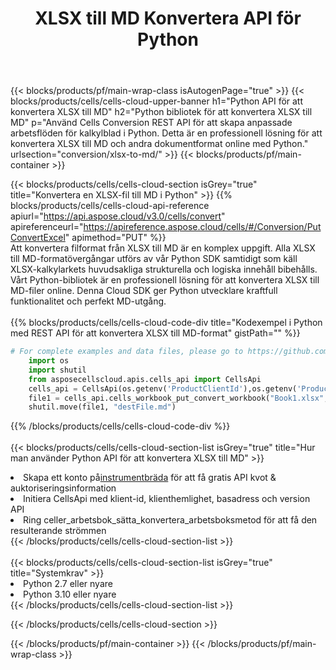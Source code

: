 ﻿---
title: XLSX till MD Konvertera API för Python
description: " Cloud API:er och SDK:er för Microsoft Excel & OpenOffice Calc. Konvertera kalkylark till fil i annat format."
url: /sv/python/conversion/xlsx-to-md/
---
{{< blocks/products/pf/main-wrap-class isAutogenPage="true" >}}
{{< blocks/products/cells/cells-cloud-upper-banner h1="Python API för att konvertera XLSX till MD" h2="Python bibliotek för att konvertera XLSX till MD" p="Använd Cells Conversion REST API för att skapa anpassade arbetsflöden för kalkylblad i Python. Detta är en professionell lösning för att konvertera XLSX till MD och andra dokumentformat online med Python." urlsection="conversion/xlsx-to-md/" >}}
{{< blocks/products/pf/main-container >}}

{{< blocks/products/cells/cells-cloud-section isGrey="true" title="Konvertera en XLSX-fil till MD i Python" >}}
{{% blocks/products/cells/cells-cloud-api-reference apiurl="https://api.aspose.cloud/v3.0/cells/convert" apireferenceurl="https://apireference.aspose.cloud/cells/#/Conversion/PutConvertExcel" apimethod="PUT" %}}
<br/>
Att konvertera filformat från XLSX till MD är en komplex uppgift. Alla XLSX till MD-formatövergångar utförs av vår Python SDK samtidigt som käll XLSX-kalkylarkets huvudsakliga strukturella och logiska innehåll bibehålls. Vårt Python-bibliotek är en professionell lösning för att konvertera XLSX till MD-filer online. Denna Cloud SDK ger Python utvecklare kraftfull funktionalitet och perfekt MD-utgång.
<br/>
<br/>
{{% blocks/products/cells/cells-cloud-code-div title="Kodexempel i Python med REST API för att konvertera XLSX till MD-format" gistPath="" %}}
 
```python
# For complete examples and data files, please go to https://github.com/aspose-cells-cloud/aspose-cells-cloud-python/
    import os
    import shutil
    from asposecellscloud.apis.cells_api import CellsApi
    cells_api = CellsApi(os.getenv('ProductClientId'),os.getenv('ProductClientSecret'))
    file1 = cells_api.cells_workbook_put_convert_workbook("Book1.xlsx",format="md")
    shutil.move(file1, "destFile.md")     
```
 
{{% /blocks/products/cells/cells-cloud-code-div %}}
<br/>
<br/>
{{< blocks/products/cells/cells-cloud-section-list isGrey="true" title="Hur man använder Python API för att konvertera XLSX till MD" >}}
<li> Skapa ett konto på<a href="https://dashboard.aspose.cloud/">instrumentbräda</a> för att få gratis API kvot & auktoriseringsinformation</li>
<li>Initiera CellsApi med klient-id, klienthemlighet, basadress och version API</li>
<li>Ring celler_arbetsbok_sätta_konvertera_arbetsboksmetod för att få den resulterande strömmen</li>
{{< /blocks/products/cells/cells-cloud-section-list >}}
<br/>
<br/>
{{< blocks/products/cells/cells-cloud-section-list isGrey="true" title="Systemkrav" >}}
<li>Python 2.7 eller nyare</li>
<li>Python 3.10 eller nyare</li>
{{< /blocks/products/cells/cells-cloud-section-list >}}

{{< /blocks/products/cells/cells-cloud-section >}}

{{< /blocks/products/pf/main-container >}}
{{< /blocks/products/pf/main-wrap-class >}}
